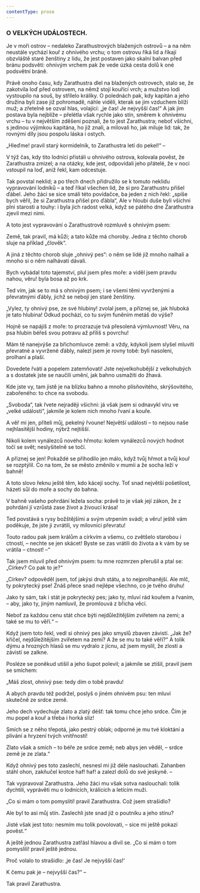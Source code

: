 ```yaml
---
contentType: prose
---
```


<section>

### O VELKÝCH UDÁLOSTECH.

Je v moři ostrov – nedaleko Zarathustrových blažených ostrovů – a na něm neustále vychází kouř z ohnivého vrchu; o tom ostrovu říká lid a říkají obzvláště staré ženštiny z lidu, že jest postaven jako skalní balvan před bránu podsvětí: ohnivým vrchem pak že vede úzká cesta dolů k oné podsvětní bráně. 

Právě onoho času, kdy Zarathustra dlel na blažených ostrovech, stalo se, že zakotvila loď před ostrovem, na němž stojí kouřící vrch; a mužstvo lodi vystoupilo na souš, by střílelo králíky. O polednách pak, kdy kapitán a jeho družina byli zase již pohromadě, náhle viděli, kterak se jim vzduchem blíží muž; a zřetelně se ozval hlas, volající: „je čas! Je nejvyšší čas!“ A jak jim postava byla nejblíže – přelétla však rychle jako stín, směrem k ohnivému vrchu – tu v největším zděšení poznali, že to jest Zarathustra; neboť všichni, s jedinou výjimkou kapitána, ho již znali, a milovali ho, jak miluje lid: tak, že rovnými díly jsou pospolu láska i ostych. 

„Hleďme! pravil starý kormidelník, to Zarathustra letí do pekel!“ –

V týž čas, kdy tito lodníci přistáli u ohnivého ostrova, kolovala pověst, že Zarathustra zmizel; a na otázky, kde jest, odpovídali jeho přátelé, že v noci vstoupil na loď, aniž řekl, kam odcestuje.

Tak povstal neklid; a po třech dnech přidružilo se k tomuto neklidu vypravování lodníků – a teď říkal všechen lid, že si pro Zarathustru přišel ďábel. Jeho žáci se sice smáli této povídačce, ba jeden z nich řekl: „spíše bych věřil, že si Zarathustra přišel pro ďábla“, Ale v hloubi duše byli všichni plni starosti a touhy: i byla jich radost velká, když se pátého dne Zarathustra zjevil mezi nimi.

A toto jest vypravování o Zarathustrově rozmluvě s ohnivým psem:

Země, tak pravil, má kůži; a tato kůže má choroby. Jedna z těchto chorob sluje na příklad „člověk“.

A jiná z těchto chorob sluje „ohnivý pes“: o něm se lidé již mnoho nalhali a mnoho si o něm nalhávati dávali.

Bych vybádal toto tajemství, plul jsem přes moře: a viděl jsem pravdu nahou, věru! byla bosa až po krk.

Ted vím, jak se to má s ohnivým psem; i se všemi těmi vyvrženými a převratnými ďábly, jichž se nebojí jen staré ženštiny.

„Vylez, ty ohnivý pse, ze své hlubiny! zvolal jsem, a přiznej se, jak hluboká je tato hlubina! Odkud pochází, co tu svým funěním metáš do výše?

Hojně se napájíš z moře: to prozrazuje tvá přesolená výmluvnost! Věru, na psa hlubin béřeš svou potravu až příliš s povrchu!

Mám tě nanejvýše za břichomluvce země: a vždy, kdykoli jsem slyšel mluviti převratné a vyvržené ďábly, nalezl jsem je rovny tobě: byli nasoleni, prolhaní a plaší.

Dovedete řváti a popelem zatemňovati! Jste nejvelkohubější z velkohubých a s dostatek jste se naučili umění, jak bahno usmažiti do žhavá.

Kde jste vy, tam jistě je na blízku bahno a mnoho plísňovitého, skrýšovitého, zabořeného: to chce na svobodu.

„Svoboda“, tak řvete nejraději všichni: já však jsem si odnavykl víru ve „velké události“, jakmile je kolem nich mnoho řvaní a kouře.

A věř mi jen, příteli můj, pekelný řvoune! Největší události – to nejsou naše nejhlasitější hodiny, nýbrž nejtišší.

Nikoli kolem vynálezců nového hřmotu: kolem vynálezců nových hodnot točí se svět; neslyšitelně se točí.

A přiznej se jen! Pokaždé se přihodilo jen málo, když tvůj hřmot a tvůj kouř se rozptýlil. Co na tom, že se město změnilo v mumii a že socha leží v bahně!

A toto slovo řeknu ještě těm, kdo kácejí sochy. Toť snad největší pošetilost, házeti sůl do moře a sochy do bahna.

V bahně vašeho pohrdání ležela socha: právě to je však její zákon, že z pohrdání jí vzrůstá zase život a živoucí krása!

Ted povstává s rysy božštějšími a svým utrpením svádí; a věru! ještě vám poděkuje, že jste ji zvrátili, vy milovníci převratu!

Touto radou pak jsem králům a církvím a všemu, co zvětšelo starobou i ctností, – nechte se jen skácet! Byste se zas vrátili do života a k vám by se vrátila – ctnost! –“ 

Tak jsem mluvil před ohnivým psem: tu mne rozmrzen přerušil a ptal se: „Církev? Co pak to je?“

„Církev? odpověděl jsem, toť jakýsi druh státu, a to nejprolhanější. Ale mlč, ty pokrytecký pse! Znáš přece snad nejlépe všechno, co je tvého druhu! 

Jako ty sám, tak i stát je pokrytecký pes; jako ty, mluví rád kouřem a řvaním, – aby, jako ty, jiným namluvil, že promlouvá z břicha věcí.

Neboť za každou cenu stát chce býti nejdůležitějším zvířetem na zemi; a také se mu to věří.“ –

Když jsem toto řekl, vedl si ohnivý pes jako smyslů zbaven závistí. „Jak že? křičel, nejdůležitějším zvířetem na zemi? A že se mu to také věří?“ A tolik dýmu a hrozných hlasů se mu vydralo z jícnu, až jsem myslil, že zlostí a závistí se zalkne.

Posléze se poněkud utišil a jeho šupot polevil; a jakmile se ztišil, pravil jsem se smíchem:

„Máš zlost, ohnivý pse: tedy dím o tobě pravdu!

A abych pravdu též podržel, poslyš o jiném ohnivém psu: ten mluví skutečně ze srdce země.

Jeho dech vydechuje zlato a zlatý déšť: tak tomu chce jeho srdce. Čím je mu popel a kouř a třeba i horká sliz!

Smích se z něho třepotá, jako pestrý oblak; odporné je mu tvé kloktání a plivání a hryzení tvých vnitřností!

Zlato však a smích – to béře ze srdce země; neb abys jen věděl, – srdce země je ze zlata.“

Když ohnivý pes toto zaslechl, nesnesl mi již déle naslouchati. Zahanben stáhl ohon, zakňučel krotce haf! haf! a zalezl dolů do své jeskyně. –

Tak vypravoval Zarathustra. Jeho žáci mu však sotva naslouchali: tolik dychtili, vyprávěti mu o lodnících, králících a letícím muži.

„Co si mám o tom pomysliti! pravil Zarathustra. Což jsem strašidlo?

Ale byl to asi můj stín. Zaslechli jste snad již o poutníku a jeho stínu?

Jisté však jest toto: nesmím mu tolik povolovati, – sice mi ještě pokazí pověst.“

A ještě jednou Zarathustra zatřásl hlavou a divil se. „Co si mám o tom pomyslili! pravil ještě jednou. 

Proč volalo to strašidlo: ‚je čas! Je nejvyšší čas!‘ 

K čemu pak je – nejvyšší čas?“ –

</section>

<section>

Tak pravil Zarathustra.

</section>
